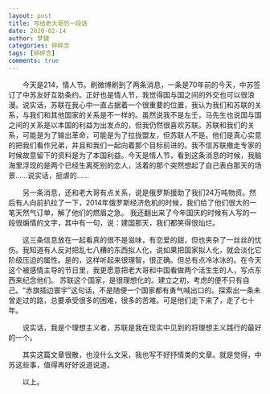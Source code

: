 ```yaml
---
layout: post
title: 写给老大哥的一段话
date: 2020-02-14
author: 梦貘
categories: 碎碎念
tags: [碎碎念]
comments: true
--- 
```

　　今天是214，情人节。刷微博刷到了两条消息，一条是70年前的今天，中苏签订了中苏友好互助条约。正好也是情人节，我觉得国与国之间的外交也可以很浪漫。说实话，苏联在我心中一直占据着一个很重要的位置，我认为我们和苏联的关系，与我们和其他国家的关系是不一样的。虽然说我不是左壬，马先生也说国与国之间的关系是以本国的利益为出发点的，但我仍然很喜欢苏联。苏联和我们的关系，可能是为了输出革命，可能是为了拉拢盟友，但苏联人不是。他们是真心实意的把我们看作兄弟，并且和我们一起向着那个目标前进的。我不信苏联撤走专家的时候故意留下的资料是为了本国利益。今天是情人节，看到这条消息的时候，我脑海里浮现的是两个已经生离死别的恋人，活着的那个突然想起了自己表白那天的场景……说实话，挺虐的……

　　另一条消息，还和老大哥有点关系，说是俄罗斯援助了我们24万吨物资。然后有人向前扒拉了一下，2014年俄罗斯经济危机的时候，我们给了他们很大的一笔天然气订单，解了他们的燃眉之急。
我还翻出来了今年国庆的时候有人写的一段很煽情的文字，其中有一句，说：建国那天，我们都笑得很灿烂。

　　这三条信息放在一起看真的很不是滋味，有恋爱的甜，但也夹杂了一丝丝的忧伤。我知道有人反对把乱七八糟的东西拟人化，说如果把国家拟人化，就会淡化它阶级压迫的属性。是的，这样听起来很理智，很正确。但总有点冷冰冰的。在今天这个被感情主导的节日里，我更愿意把老大哥和中国看做两个活生生的人，写点东西来纪念他们。
苏联这个国家，是很理想化的。建立之初，考虑的便不只有自己。“赤旗插边寰宇”这句话，不是随便一个国家都有勇气喊出口的。探索出一条未曾走过的路，总要承受很多的困难，很多的苦难。可是他们走下来了，走了七十年。

　　说实话，我是个理想主义者，苏联是我在现实中见到的将理想主义践行的最好的一个。

　　其实这篇文章很散，也没什么文采，我也写不好抒情类的文章。就是觉得，中苏这些事，值得再好好说道说道。

　　以上。
